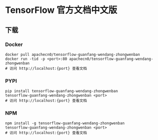 # TensorFlow 官方文档中文版

## 下载

### Docker

```
docker pull apachecn0/tensorflow-guanfang-wendang-zhongwenban
docker run -tid -p <port>:80 apachecn0/tensorflow-guanfang-wendang-zhongwenban
# 访问 http://localhost:{port} 查看文档
```

### PYPI

```
pip install tensorflow-guanfang-wendang-zhongwenban
tensorflow-guanfang-wendang-zhongwenban <port>
# 访问 http://localhost:{port} 查看文档
```

### NPM

```
npm install -g tensorflow-guanfang-wendang-zhongwenban
tensorflow-guanfang-wendang-zhongwenban <port>
# 访问 http://localhost:{port} 查看文档
```